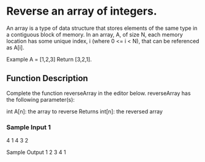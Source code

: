 # Reverse an array of integers.

An array is a type of data structure that stores elements of the same type in a contiguous block of memory. In an array, A, of size N, each memory location has some unique index, i (where 0 <= i < N), that can be referenced as A[i].

Example
A = [1,2,3]
Return [3,2,1].

## Function Description

Complete the function reverseArray in the editor below.
reverseArray has the following parameter(s):

int A[n]: the array to reverse
Returns
int[n]: the reversed array

### Sample Input 1
4
1 4 3 2

Sample Output 1
2 3 4 1
